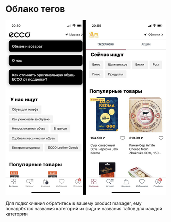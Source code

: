 # Облако тегов

![](../../.gitbook/assets/imgonline-com-ua-2to1-ORh9bB2aMtXT3cp.jpg)

Для подключения обратитесь к вашему product manager, ему понадобятся названия категорий из фида и названия табов для каждой категории
